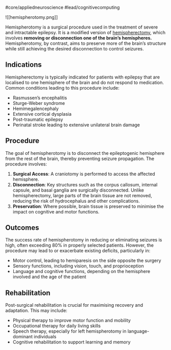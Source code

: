 #core/appliedneuroscience #lead/cognitivecomputing

![[hemispherotomy.png]]

Hemispherotomy is a surgical procedure used in the treatment of severe and intractable epilepsy. It is a modified version of [hemispherectomy](https://en.wikipedia.org/wiki/Hemispherectomy), which involves **removing or disconnection one of the brain’s hemispheres.** Hemispherotomy, by contrast, aims to preserve more of the brain’s structure while still achieving the desired disconnection to control seizures.

## Indications

Hemispherectomy is typically indicated for patients with epilepsy that are localised to one hemisphere of the brain and do not respond to medication. Common conditions leading to this procedure include:

- Rasmussen’s encephalitis
- Sturge-Weber syndrome
- Hemimegalencephaly
- Extensive cortical dysplasia
- Post-traumatic epilepsy
- Perinatal stroke leading to extensive unilateral brain damage

## Procedure

The goal of hemispherotomy is to disconnect the epileptogenic hemisphere from the rest of the brain, thereby preventing seizure propagation. The procedure involves:

1. **Surgical Access**: A craniotomy is performed to access the affected hemisphere.
2. **Disconnection**: Key structures such as the corpus callosum, internal capsule, and basal ganglia are surgically disconnected. Unlike hemispherectomy, large parts of the brain tissue are not removed, reducing the risk of hydrocephalus and other complications.
3. **Preservation**: Where possible, brain tissue is preserved to minimise the impact on cognitive and motor functions.

## Outcomes

The success rate of hemispherotomy in reducing or eliminating seizures is high, often exceeding 80% in properly selected patients. However, the procedure may lead to or exacerbate existing deficits, particularly in:

- Motor control, leading to hemiparesis on the side opposite the surgery
- Sensory functions, including vision, touch, and proprioception
- Language and cognitive functions, depending on the hemisphere involved and the age of the patient

## Rehabilitation

Post-surgical rehabilitation is crucial for maximising recovery and adaptation. This may include:

- Physical therapy to improve motor function and mobility
- Occupational therapy for daily living skills
- Speech therapy, especially for left hemispherotomy in language-dominant individuals
- Cognitive rehabilitation to support learning and memory
